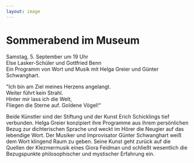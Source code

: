 ```yaml
---
layout: image
---
```


# Sommerabend im Museum

Samstag, 5. September um 19 Uhr  
Else Lasker-Schüler und Gottfried Benn  
Ein Programm von Wort und Musik mit Helga Greier
und Günter Schwanghart. 

"Ich bin am Ziel meines Herzens angelangt.  
Weiter führt kein Strahl.  
Hinter mir lass ich die Welt,  
Fliegen die Sterne auf. Goldene Vögel!“

Beide Künstler sind der Stiftung und der Kunst Erich Schicklings tief verbunden. Helga Greier konzipiert ihre Programme aus ihrem persönlichen Bezug zur dichterischen Sprache und weckt im Hörer die Neugier auf das lebendige Wort. Der Musiker und Improvisator Günter Schwanghart weiß dem Wort klingend Raum zu geben. Seine Kunst geht zurück auf die Quellen der Klezmermusik eines Giora Feidman und schließt wesentlich die Bezugspunkte philosophischer und mystischer Erfahrung ein. 
